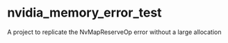 # nvidia_memory_error_test
A project to replicate the NvMapReserveOp error without a large allocation
